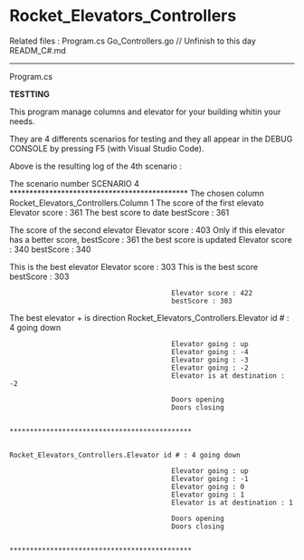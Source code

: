 # Rocket_Elevators_Controllers

Related files :
  Program.cs
  Go_Controllers.go // Unfinish to this day
  READM_C#.md

--------------------------------------------------------------------------
  Program.cs

__________TESTTING__________

This program manage columns and elevator for your building whitin your needs.

They are 4 differents scenarios for testing and they all appear in the DEBUG CONSOLE by
pressing F5 (with Visual Studio Code).

Above is the resulting log of the 4th scenario :


The scenario number                         SCENARIO 4
                                            *********************************************
The chosen column                           Rocket_Elevators_Controllers.Column 1
The score of the first elevato              Elevator score : 361
The best score to date                      bestScore : 361

The score of the second elevator            Elevator score : 403
Only if this elevator has a better score,   bestScore : 361
the best score is updated
                                            Elevator score : 340
                                            bestScore : 340

This is the best elevator                   Elevator score : 303
This is the best score                      bestScore : 303

                                            Elevator score : 422
                                            bestScore : 303

The best elevator + is direction            Rocket_Elevators_Controllers.Elevator id # : 4 going down 

                                            Elevator going : up
                                            Elevator going : -4
                                            Elevator going : -3
                                            Elevator going : -2
                                            Elevator is at destination : -2

                                            Doors opening
                                            Doors closing

                                            *********************************************

                                            Rocket_Elevators_Controllers.Elevator id # : 4 going down 

                                            Elevator going : up
                                            Elevator going : -1
                                            Elevator going : 0
                                            Elevator going : 1
                                            Elevator is at destination : 1

                                            Doors opening
                                            Doors closing

                                            *********************************************